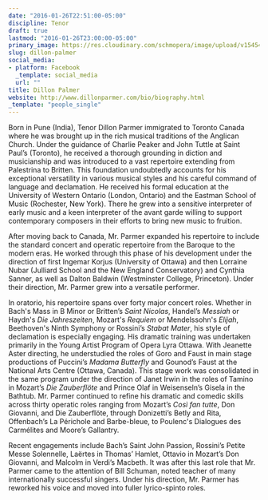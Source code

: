 ```yaml
---
date: "2016-01-26T22:51:00-05:00"
discipline: Tenor
draft: true
lastmod: "2016-01-26T23:00:00-05:00"
primary_image: https://res.cloudinary.com/schmopera/image/upload/v1545409169/media/webhook-uploads/1453866717405/2016-01-26---Dillon-Parmer.jpg.jpg
slug: dillon-palmer
social_media:
- platform: Facebook
  _template: social_media
  url: ""
title: Dillon Palmer
website: http://www.dillonparmer.com/bio/biography.html
_template: "people_single"
---
```


Born in Pune (India), Tenor Dillon Parmer immigrated to Toronto Canada where he was brought up in the rich musical traditions of the Anglican Church. Under the guidance of Charlie Peaker and John Tuttle at Saint Paul’s (Toronto), he received a thorough grounding in diction and musicianship and was introduced to a vast repertoire extending from Palestrina to Britten. This foundation undoubtedly accounts for his exceptional versatility in various musical styles and his careful command of language and declamation. He received his formal education at the University of Western Ontario (London, Ontario) and the Eastman School of Music (Rochester, New York). There he grew into a sensitive interpreter of early music and a keen interpreter of the avant garde willing to support contemporary composers in their efforts to bring new music to fruition.

After moving back to Canada, Mr. Parmer expanded his repertoire to include the standard concert and operatic repertoire from the Baroque to the modern eras. He worked through this phase of his development under the direction of first Ingemar Korjus (University of Ottawa) and then Lorraine Nubar (Julliard School and the New England Conservatory) and Cynthia Sanner, as well as Dalton Baldwin (Westminster College, Princeton). Under their direction, Mr. Parmer grew into a versatile performer.

In oratorio, his repertoire spans over forty major concert roles. Whether in Bach's Mass in B Minor or Britten’s *Saint Nicolas*, Handel’s *Messiah* or Haydn's *Die Jahreszeiten*, Mozart's *Requiem* or Mendelssohn's *Elijah*, Beethoven's Ninth Symphony or Rossini’s *Stabat Mater*, his style of declamation is especially engaging. His dramatic training was undertaken primarily in the Young Artist Program of Opera Lyra Ottawa. With Jeanette Aster directing, he understudied the roles of Goro and Faust in main stage productions of Puccini’s *Madama Butterfly* and Gounod’s Faust at the National Arts Centre (Ottawa, Canada). This stage work was consolidated in the same program under the direction of Janet Irwin in the roles of Tamino in Mozart’s *Die Zauberflöte* and Prince Olaf in Weisenseln’s Gisela in the Bathtub. Mr. Parmer continued to refine his dramatic and comedic skills across thirty operatic roles ranging from Mozart’s *Così fan tutte*, Don Giovanni, and Die Zauberflöte, through Donizetti’s Betly and Rita, Offenbach’s La Périchole and Barbe-bleue, to Poulenc's Dialogues des Carmélites and Moore’s Gallantry.

Recent engagements include Bach’s Saint John Passion, Rossini’s Petite Messe Solennelle, Laërtes in Thomas’ Hamlet, Ottavio in Mozart’s Don Giovanni, and Malcolm in Verdi’s Macbeth. It was after this last role that Mr. Parmer came to the attention of Bill Schuman, noted teacher of many internationally successful singers. Under his direction, Mr. Parmer has reworked his voice and moved into fuller lyrico-spinto roles.
